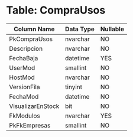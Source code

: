# Table: CompraUsos

| Column Name | Data Type | Nullable |
|-------------|-----------|----------|
| PkCompraUsos | nvarchar | NO |
| Descripcion | nvarchar | NO |
| FechaBaja | datetime | YES |
| UserMod | smallint | NO |
| HostMod | nvarchar | NO |
| VersionFila | tinyint | NO |
| FechaMod | datetime | NO |
| VisualizarEnStock | bit | NO |
| FkModulos | nvarchar | YES |
| PkFkEmpresas | smallint | NO |
